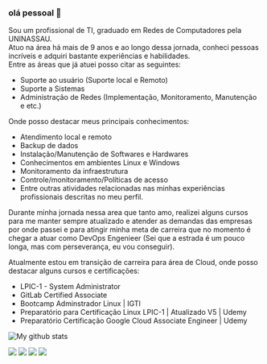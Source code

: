 ### olá pessoal 👋

Sou um profissional de TI, graduado em Redes de Computadores pela UNINASSAU.   
Atuo na área há mais de 9 anos e ao longo dessa jornada, conheci pessoas incríveis e adquiri bastante experiências e habilidades.  
Entre as áreas que já atuei posso citar as seguintes:   

* Suporte ao usuário (Suporte local e Remoto) 
* Suporte a Sistemas 
* Administração de Redes (Implementação, Monitoramento, Manutenção e etc.) 

Onde posso destacar meus principais conhecimentos: 

* Atendimento local e remoto 
* Backup de dados 
* Instalação/Manutenção de Softwares e Hardwares 
* Conhecimentos em ambientes Linux e Windows 
* Monitoramento da infraestrutura 
* Controle/monitoramento/Políticas de acesso 
* Entre outras atividades relacionadas nas minhas experiências profissionais descritas no meu perfil.   

Durante minha jornada nessa area que tanto amo, realizei alguns cursos para me manter sempre atualizado e atender as demandas das empresas por onde passei e para atingir minha meta de carreira que no momento é chegar a atuar como DevOps Engenieer (Sei que a estrada é um pouco longa, mas com perseverança, eu vou conseguir). 

Atualmente estou em transição de carreira para área de Cloud, onde posso destacar alguns cursos e certificações: 

* LPIC-1 - System Administrator 
* GitLab Certified Associate 
* Bootcamp Adminstrador Linux | IGTI 
* Preparatório para Certificação Linux LPIC-1 | Atualizado V5 | Udemy 
* Preparatório Certificação Google Cloud Associate Engineer | Udemy 

![My github stats](https://github-readme-stats.vercel.app/api?username=tiago-melo)

[<img src="https://img.shields.io/badge/twitter-%231DA1F2.svg?&style=for-the-badge&logo=twitter&logoColor=white" />](https://twitter.com/tiagomeloeti)
[<img src="https://img.shields.io/badge/linkedin-%230077B5.svg?&style=for-the-badge&logo=linkedin&logoColor=white" />](https://www.linkedin.com/in/tiagomeloeti/) [<img src = "https://img.shields.io/badge/instagram-%23E4405F.svg?&style=for-the-badge&logo=instagram&logoColor=white">](https://www.instagram.com/tiagomelo.eti.br/) 
[<img src = "https://img.shields.io/badge/facebook-%231877F2.svg?&style=for-the-badge&logo=facebook&logoColor=white">](https://www.facebook.com/tiagomelo.eti.br)
